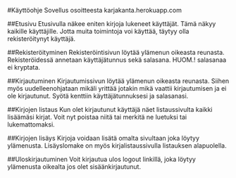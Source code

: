 #Käyttöohje
Sovellus osoitteesta karjakanta.herokuapp.com

##Etusivu
Etusivulla näkee eniten kirjoja lukeneet käyttäjät. Tämä näkyy kaikille käyttäjille. Jotta muita toimintoja voi käyttää, täytyy olla rekisteröitynyt käyttäjä.

##Rekisteröityminen
Rekisteröintisivun löytää ylämenun oikeasta reunasta. Rekisteröidessä annetaan käyttäjätunnus sekä salasana. HUOM.! salasanaa ei kryptata.

##Kirjautuminen
Kirjautumissivun löytää ylämenun oikeasta reunasta. Siihen myös uudelleenohjataan mikäli yrittää jotakin mikä vaattii kirjautumisen ja ei ole kirjautunut.
Syötä kenttiin käyttäjätunnuksesi ja salasanasi.

##Kirjojen listaus
Kun olet kirjautunut käyttäjä näet listaussivulta kaikki lisäämäsi kirjat. Voit nyt poistaa niitä tai merkitä ne luetuksi tai lukemattomaksi.

##Kirjojen lisäys
Kirjoja voidaan lisätä omalta sivultaan joka löytyy ylämenusta. Lisäyslomake on myös kirjalistaussivulla listauksen alapuolella.

##Uloskirjautuminen
Voit kirjautua ulos logout linkillä, joka löytyy ylämenusta oikealta jos olet sisäänkirjautunut.
